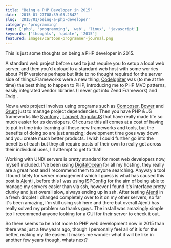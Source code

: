 ```yaml
---
title: "Being a PHP Developer in 2015"
date: '2015-01-27T08:39:03.284Z'
slug: '2015/01/being-a-php-developer'
category: 'programming'
tags: ['php', 'programming', 'web', 'linux', 'javascript']
keywords: ['thoughts', 'update', '2015']
featured: images/cartoon-programmer-journal.png
---
```


This is just some thoughts on being a PHP developer in 2015.

A standard web project before used to just require you to setup a local web server, and then you'd upload to a standard web host with some worries about PHP versions perhaps but little to no thought required for the server side of things.Frameworks were a new thing, [CodeIgniter](http://www.codeigniter.com/) was (to me at the time) the best thing to happen to PHP,  introducing me to PHP MVC patterns, easily integrated vendor libraries (I never got into Zend Framework) and [Twig](http://twig.sensiolabs.org/documentation) .

Now a web project involves using programs such as [Composer](https://getcomposer.org/), [Bower](http://bower.io/) and [Grunt](http://gruntjs.com/) just to manage project dependencies. Then you have PHP & JS frameworks like [Symfony](http://symfony.com/) , [Laravel](http://laravel.com/),  [AngularJS](https://angularjs.org/) that have really made life so much easier for us developers. Of course this all comes at a cost of having to put in time into learning all these new frameworks and tools, but the benefits of doing so are just amazing; development time goes way down and you create much better products. I wish I could further go into the benefits of each but they all require posts of their own to really get across their individual uses, I'll attempt to get to that!

Working with UNIX servers is pretty standard for most web developers now, myself included. I've been using [DigitalOcean](https://www.digitalocean.com/?refcode=6ba177832a85) for all my hosting, they really are a great host and I recommend them to anyone searching. Anyway a tool I found lately for server management which I guess is what has caused this post is [Ajenti](http://ajenti.org/) , before this I was using [ISPConfig](http://www.ispconfig.org/) for the aim of being able to manage my servers easier than via ssh, however I found it's interface pretty clunky and just overall slow, always ending up in ssh. After testing [Ajenti](http://ajenti.org/) in a fresh droplet I changed completely over to it on my other servers, so far it's been amazing, I'm still using ssh here and there but overall Ajenti has really solved my problem so thanks guys. The install was amazingly simple too I recommend anyone looking for a GUI for their server to check it out.

So there seems to be a lot more to PHP web development now in 2015 than there was just a few years ago, though I personally feel all of it is for the better, making my life easier. It makes me wonder what it will be like in another few years though, whats next?